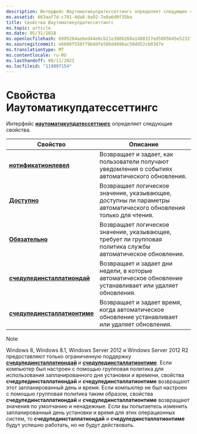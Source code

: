 ```yaml
---
description: Интерфейс Иаутоматикупдатессеттингс определяет следующие свойства.
ms.assetid: 663aaf7d-c701-4da8-ba92-7e0a6d0f35ba
title: Свойства Иаутоматикупдатессеттингс
ms.topic: article
ms.date: 05/31/2018
ms.openlocfilehash: 6995264aebed44e8cb21e3880268a1488157ed5085645e5232feaa94a8786eed
ms.sourcegitcommit: e6600f550f79bddfe58bd4696ac50dd52cb03d7e
ms.translationtype: MT
ms.contentlocale: ru-RU
ms.lasthandoff: 08/11/2021
ms.locfileid: "119897154"
---
```

# <a name="iautomaticupdatessettings-properties"></a>Свойства Иаутоматикупдатессеттингс

Интерфейс [**иаутоматикупдатессеттингс**](/windows/desktop/api/Wuapi/nn-wuapi-iautomaticupdatessettings) определяет следующие свойства.



| Свойство                                                                                 | Описание                                                                                      |
|------------------------------------------------------------------------------------------|--------------------------------------------------------------------------------------------------|
| [**нотификатионлевел**](/windows/desktop/api/Wuapi/nf-wuapi-iautomaticupdatessettings-get_notificationlevel)                 | Возвращает и задает, как пользователи получают уведомления о событиях автоматического обновления.                              |
| [**Доступно**](/windows/desktop/api/Wuapi/nf-wuapi-iautomaticupdatessettings-get_readonly)                                   | Возвращает логическое значение, указывающее, доступны ли параметры автоматического обновления только для чтения.         |
| [**Обязательно**](/windows/desktop/api/Wuapi/nf-wuapi-iautomaticupdatessettings-get_required)                                   | Возвращает логическое значение, указывающее, требует ли групповая политика службы автоматическое обновление. |
| [**счедулединсталлатиондай**](/windows/desktop/api/Wuapi/nf-wuapi-iautomaticupdatessettings-get_scheduledinstallationday)   | Возвращает и задает дни недели, в которые автоматическое обновление устанавливает или удаляет обновления.    |
| [**счедулединсталлатионтиме**](/windows/desktop/api/Wuapi/nf-wuapi-iautomaticupdatessettings-get_scheduledinstallationtime) | Возвращает и задает время, когда автоматическое обновление устанавливает или удаляет обновления.                |



 

> [!Note]  
> Windows 8, Windows 8.1, Windows Server 2012 и Windows Server 2012 R2 предоставляют только ограниченную поддержку [**счедулединсталлатиондай**](/windows/desktop/api/Wuapi/nf-wuapi-iautomaticupdatessettings-get_scheduledinstallationday) и [**счедулединсталлатионтиме**](/windows/desktop/api/Wuapi/nf-wuapi-iautomaticupdatessettings-get_scheduledinstallationtime). Если компьютер был настроен с помощью групповая политика для использования запланированного дня установки и времени, свойства **счедулединсталлатиондай** и **счедулединсталлатионтиме** возвращают этот запланированный день и время. Если компьютер не был настроен с помощью групповая политика таким образом, свойства **счедулединсталлатиондай** и **счедулединсталлатионтиме** возвращают значения по умолчанию и ненадежные. Если вы попытаетесь изменить запланированный день установки и время для этих операционных систем, то **счедулединсталлатиондай** и **счедулединсталлатионтиме** будут успешно работать, но не будут действовать.

 

 

 



